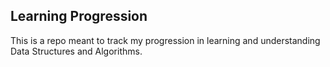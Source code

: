 ## Learning Progression
This is a repo meant to track my progression in learning and understanding Data Structures and Algorithms.
